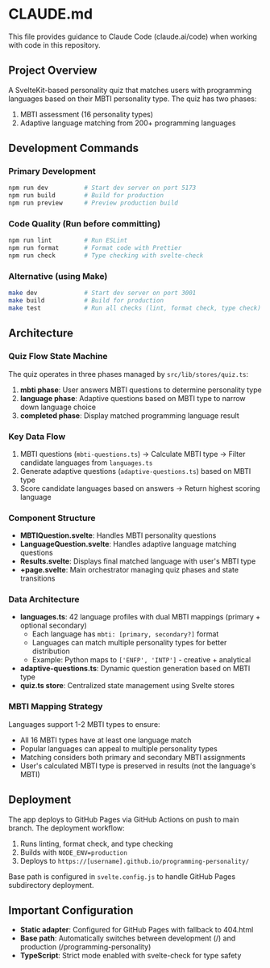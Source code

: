 # CLAUDE.md

This file provides guidance to Claude Code (claude.ai/code) when working with code in this repository.

## Project Overview

A SvelteKit-based personality quiz that matches users with programming languages based on their MBTI personality type. The quiz has two phases:

1. MBTI assessment (16 personality types)
2. Adaptive language matching from 200+ programming languages

## Development Commands

### Primary Development

```bash
npm run dev          # Start dev server on port 5173
npm run build        # Build for production
npm run preview      # Preview production build
```

### Code Quality (Run before committing)

```bash
npm run lint         # Run ESLint
npm run format       # Format code with Prettier
npm run check        # Type checking with svelte-check
```

### Alternative (using Make)

```bash
make dev             # Start dev server on port 3001
make build           # Build for production
make test            # Run all checks (lint, format check, type check)
```

## Architecture

### Quiz Flow State Machine

The quiz operates in three phases managed by `src/lib/stores/quiz.ts`:

1. **mbti phase**: User answers MBTI questions to determine personality type
2. **language phase**: Adaptive questions based on MBTI type to narrow down language choice
3. **completed phase**: Display matched programming language result

### Key Data Flow

1. MBTI questions (`mbti-questions.ts`) → Calculate MBTI type → Filter candidate languages from `languages.ts`
2. Generate adaptive questions (`adaptive-questions.ts`) based on MBTI type
3. Score candidate languages based on answers → Return highest scoring language

### Component Structure

- **MBTIQuestion.svelte**: Handles MBTI personality questions
- **LanguageQuestion.svelte**: Handles adaptive language matching questions
- **Results.svelte**: Displays final matched language with user's MBTI type
- **+page.svelte**: Main orchestrator managing quiz phases and state transitions

### Data Architecture

- **languages.ts**: 42 language profiles with dual MBTI mappings (primary + optional secondary)
  - Each language has `mbti: [primary, secondary?]` format
  - Languages can match multiple personality types for better distribution
  - Example: Python maps to `['ENFP', 'INTP']` - creative + analytical
- **adaptive-questions.ts**: Dynamic question generation based on MBTI type
- **quiz.ts store**: Centralized state management using Svelte stores

### MBTI Mapping Strategy

Languages support 1-2 MBTI types to ensure:

- All 16 MBTI types have at least one language match
- Popular languages can appeal to multiple personality types
- Matching considers both primary and secondary MBTI assignments
- User's calculated MBTI type is preserved in results (not the language's MBTI)

## Deployment

The app deploys to GitHub Pages via GitHub Actions on push to main branch. The deployment workflow:

1. Runs linting, format check, and type checking
2. Builds with `NODE_ENV=production`
3. Deploys to `https://[username].github.io/programming-personality/`

Base path is configured in `svelte.config.js` to handle GitHub Pages subdirectory deployment.

## Important Configuration

- **Static adapter**: Configured for GitHub Pages with fallback to 404.html
- **Base path**: Automatically switches between development (/) and production (/programming-personality)
- **TypeScript**: Strict mode enabled with svelte-check for type safety
